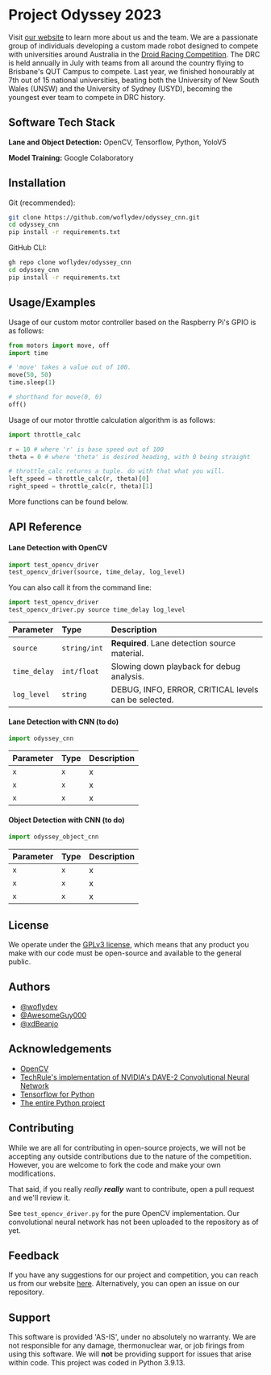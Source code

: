 
# Project Odyssey 2023

Visit [our website](https://aboutodyssey.web.app) to learn more about us and the team. We are a passionate group of individuals developing a custom made robot designed to compete with universities around Australia in the [Droid Racing Competition](https://qutrobotics.com/droid-racing-challenge/). The DRC is held annually in July with teams from all around the country flying to Brisbane's QUT Campus to compete. Last year, we finished honourably at 7th out of 15 national universities, beating both the University of New South Wales (UNSW) and the University of Sydney (USYD), becoming the youngest ever team to compete in DRC history.



## Software Tech Stack

**Lane and Object Detection:** OpenCV, Tensorflow, Python, YoloV5

**Model Training:** Google Colaboratory
## Installation

Git (recommended):
```bash
git clone https://github.com/woflydev/odyssey_cnn.git
cd odyssey_cnn
pip install -r requirements.txt
```

GitHub CLI:
```bash
gh repo clone woflydev/odyssey_cnn
cd odyssey_cnn
pip install -r requirements.txt
```
    
## Usage/Examples

Usage of our custom motor controller based on the Raspberry Pi's GPIO is as follows:
```python
from motors import move, off
import time

# 'move' takes a value out of 100.
move(50, 50)
time.sleep(1)

# shorthand for move(0, 0)
off()
```

Usage of our motor throttle calculation algorithm is as follows:
```python
import throttle_calc

r = 10 # where 'r' is base speed out of 100
theta = 0 # where 'theta' is desired heading, with 0 being straight

# throttle_calc returns a tuple. do with that what you will.
left_speed = throttle_calc(r, theta)[0]
right_speed = throttle_calc(r, theta)[1]
```

More functions can be found below.

## API Reference

#### Lane Detection with OpenCV

```python
import test_opencv_driver
test_opencv_driver(source, time_delay, log_level)
```

You can also call it from the command line:

```python
import test_opencv_driver
test_opencv_driver.py source time_delay log_level
```

| Parameter | Type     | Description                |
| :-------- | :------- | :------------------------- |
| `source` | `string/int` | **Required**. Lane detection source material. |
| `time_delay` | `int/float` | Slowing down playback for debug analysis. |
| `log_level` | `string` | DEBUG, INFO, ERROR, CRITICAL levels can be selected. |

#### Lane Detection with CNN (to do)

```python
import odyssey_cnn
```

| Parameter | Type     | Description                       |
| :-------- | :------- | :-------------------------------- |
| `x`      | `x` | x |
| `x`      | `x` | x |
| `x`      | `x` | x |


#### Object Detection with CNN (to do)

```python
import odyssey_object_cnn
```

| Parameter | Type     | Description                       |
| :-------- | :------- | :-------------------------------- |
| `x`      | `x` | x |
| `x`      | `x` | x |
| `x`      | `x` | x |

## License

We operate under the [GPLv3 license](https://www.gnu.org/licenses/gpl-3.0.en.html), which means that any product you make with our code must be open-source and available to the general public.


## Authors

- [@woflydev](https://www.github.com/woflydev)
- [@AwesomeGuy000](https://github.com/awesomeguy000)
- [@xdBeanjo](https://github.com/xdBeanjo)


## Acknowledgements

 - [OpenCV](https://opencv.org)
 - [TechRule's implementation of NVIDIA's DAVE-2 Convolutional Neural Network](https://github.com/tech-rules/DAVE2-Keras)
 - [Tensorflow for Python](https://www.tensorflow.org/)
 - [The entire Python project](https://python.org)

## Contributing

While we are all for contributing in open-source projects, we will not be accepting any outside contributions due to the nature of the competition. However, you are welcome to fork the code and make your own modifications. 

That said, if you really *really* ***really*** want to contribute, open a pull request and we'll review it.

See `test_opencv_driver.py` for the pure OpenCV implementation. Our convolutional neural network has not been uploaded to the repository as of yet.
## Feedback

If you have any suggestions for our project and competition, you can reach us  from our website [here](https://aboutodyssey.web.app/). Alternatively, you can open an issue on our repository.


## Support

This software is provided 'AS-IS', under no absolutely no warranty. We are not responsible for any damage, thermonuclear war, or job firings from using this software. We will **not** be providing support for issues that arise within code. This project was coded in Python 3.9.13.


